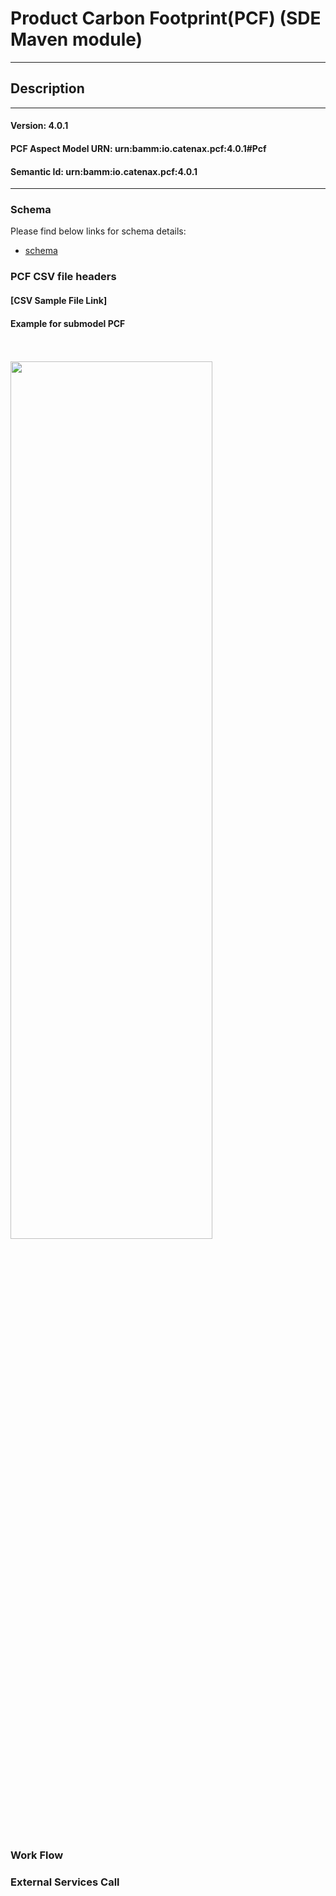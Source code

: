  # Product Carbon Footprint(PCF) (SDE Maven module)
---
## Description


---
#### Version: 4.0.1
#### PCF Aspect Model URN: urn:bamm:io.catenax.pcf:4.0.1#Pcf
#### Semantic Id: urn:bamm:io.catenax.pcf:4.0.1
---

### Schema

Please find below links for schema details:

- [schema](src/main/resources/pcf.json)


### PCF CSV file headers



#### [CSV Sample File Link]

#### Example for submodel PCF

<br/><br/><img src="src/main/resources/images/pcf.png" height="60%" width="80%"/><br/><br/>

### Work Flow 


 
### External Services Call


